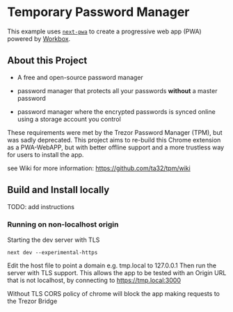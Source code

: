 # Temporary Password Manager

This example uses [`next-pwa`](https://github.com/shadowwalker/next-pwa) to create a progressive web app (PWA) powered by [Workbox](https://developers.google.com/web/tools/workbox/).

## About this Project

* A free and open-source password manager

* password manager that protects all your passwords **without** a master password

* password manager where the encrypted passwords is synced online using a storage account you control

These requirements were met by the Trezor Password Manager (TPM), but was sadly deprecated.
This project aims to re-build this Chrome extension as a PWA-WebAPP, but with better offline support 
and a more trustless way for users to install the app.

see Wiki for more information: https://github.com/ta32/tpm/wiki

## Build and Install locally

 TODO: add instructions


### Running on non-localhost origin

Starting the dev server with TLS
```shell
next dev --experimental-https
```
Edit the host file to point a domain e.g. tmp.local to 127.0.0.1
Then run the server with TLS support. This allows the app to be tested
with an Origin URL that is not localhost, by connecting to https://tmp.local:3000

Without TLS CORS policy of chrome will block the app making requests to the Trezor Bridge
